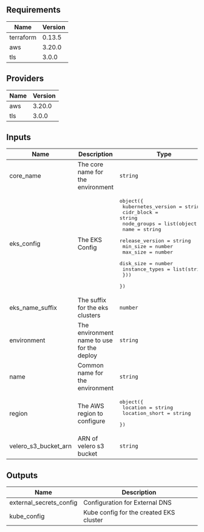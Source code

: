 ## Requirements

| Name | Version |
|------|---------|
| terraform | 0.13.5 |
| aws | 3.20.0 |
| tls | 3.0.0 |

## Providers

| Name | Version |
|------|---------|
| aws | 3.20.0 |
| tls | 3.0.0 |

## Inputs

| Name | Description | Type | Default | Required |
|------|-------------|------|---------|:--------:|
| core\_name | The core name for the environment | `string` | n/a | yes |
| eks\_config | The EKS Config | <pre>object({<br>    kubernetes_version = string<br>    cidr_block         = string<br>    node_groups = list(object({<br>      name            = string<br>      release_version = string<br>      min_size        = number<br>      max_size        = number<br>      disk_size       = number<br>      instance_types  = list(string)<br>    }))<br>  })</pre> | n/a | yes |
| eks\_name\_suffix | The suffix for the eks clusters | `number` | `1` | no |
| environment | The environment name to use for the deploy | `string` | n/a | yes |
| name | Common name for the environment | `string` | n/a | yes |
| region | The AWS region to configure | <pre>object({<br>    location       = string<br>    location_short = string<br>  })</pre> | n/a | yes |
| velero\_s3\_bucket\_arn | ARN of velero s3 bucket | `string` | n/a | yes |

## Outputs

| Name | Description |
|------|-------------|
| external\_secrets\_config | Configuration for External DNS |
| kube\_config | Kube config for the created EKS cluster |

